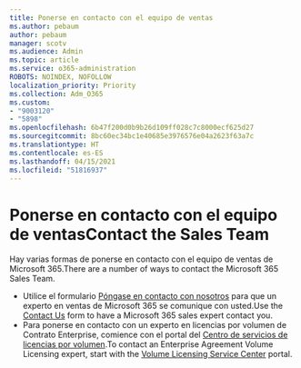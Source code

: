 ```yaml
---
title: Ponerse en contacto con el equipo de ventas
ms.author: pebaum
author: pebaum
manager: scotv
ms.audience: Admin
ms.topic: article
ms.service: o365-administration
ROBOTS: NOINDEX, NOFOLLOW
localization_priority: Priority
ms.collection: Adm_O365
ms.custom:
- "9003120"
- "5898"
ms.openlocfilehash: 6b47f200d0b9b26d109ff028c7c8000ecf625d27
ms.sourcegitcommit: 8bc60ec34bc1e40685e3976576e04a2623f63a7c
ms.translationtype: HT
ms.contentlocale: es-ES
ms.lasthandoff: 04/15/2021
ms.locfileid: "51816937"
---
```

# <a name="contact-the-sales-team"></a><span data-ttu-id="c92c5-102">Ponerse en contacto con el equipo de ventas</span><span class="sxs-lookup"><span data-stu-id="c92c5-102">Contact the Sales Team</span></span>

<span data-ttu-id="c92c5-103">Hay varias formas de ponerse en contacto con el equipo de ventas de Microsoft 365.</span><span class="sxs-lookup"><span data-stu-id="c92c5-103">There are a number of ways to contact the Microsoft 365 Sales Team.</span></span>

- <span data-ttu-id="c92c5-104">Utilice el formulario [Póngase en contacto con nosotros](https://go.microsoft.com/fwlink/p/?LinkId=518644&clcid=0x0409) para que un experto en ventas de Microsoft 365 se comunique con usted.</span><span class="sxs-lookup"><span data-stu-id="c92c5-104">Use the  [Contact Us](https://go.microsoft.com/fwlink/p/?LinkId=518644&clcid=0x0409)  form to have a Microsoft 365 sales expert contact you.</span></span>
- <span data-ttu-id="c92c5-105">Para ponerse en contacto con un experto en licencias por volumen de Contrato Enterprise, comience con el portal del  [Centro de servicios de licencias por volumen](https://go.microsoft.com/fwlink/p/?LinkId=329762).</span><span class="sxs-lookup"><span data-stu-id="c92c5-105">To contact an Enterprise Agreement Volume Licensing expert, start with the  [Volume Licensing Service Center](https://go.microsoft.com/fwlink/p/?LinkId=329762) portal.</span></span>
